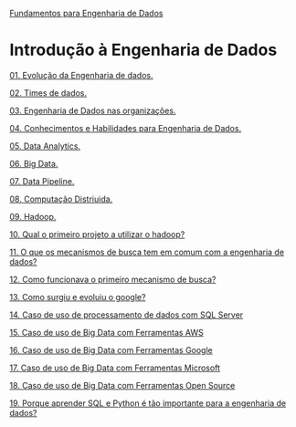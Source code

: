 <div> 
<p><a href="https://github.com/JosiTubaroski/Fundamentos_Engenharia">Fundamentos para Engenharia de Dados</a></p>
</div> 

# Introdução à Engenharia de Dados

<div> 
<p><a href="https://github.com/JosiTubaroski/Evolucao_Engenharia_Dados">01. Evolução da Engenharia de dados.</a></p>
</div> 

<div> 
<p><a href="https://github.com/JosiTubaroski/Times_de_Engenharia/blob/main/README.md">02. Times de dados.</a></p>
</div> 

<div> 
<p><a href="https://github.com/JosiTubaroski/Engenharia_Dados_Organizacoes">03. Engenharia de Dados nas organizações.</a></p>
</div> 

<div> 
<p><a href="https://github.com/JosiTubaroski/conhecimentos_habilidades_engenharia/blob/main/README.md">04. Conhecimentos e Habilidades para Engenharia de Dados.</a></p>
</div> 

<div> 
<p><a href="https://github.com/JosiTubaroski/Data_Analytics/blob/main/README.md">05. Data Analytics.</a></p>
</div> 

<div> 
<p><a href="https://github.com/JosiTubaroski/Big_Data/blob/main/README.md">06. Big Data.</a></p>
</div> 

<div> 
<p><a href="https://github.com/JosiTubaroski/Data_Pipeline/blob/main/README.md">07. Data Pipeline.</a></p>
</div> 

<div> 
<p><a href="https://github.com/JosiTubaroski/Computacao_Distriuida/blob/main/README.md">08. Computação Distriuida.</a></p>
</div> 

<div> 
<p><a href="https://github.com/JosiTubaroski/Apache-Hadoop">09. Hadoop.</a></p>
</div> 

<div> 
<p><a href="https://github.com/JosiTubaroski/Apache-Hadoop-1-Projeto">10. Qual o primeiro projeto a utilizar o hadoop?</a></p>
</div> 

<div> 
<p><a href="https://github.com/JosiTubaroski/Mecanismo_Busca_Engenharia_Dados/blob/main/README.md">11. O que os mecanismos de busca tem em comum com a engenharia de dados?</a></p>
</div> 

<div> 
<p><a href="https://github.com/JosiTubaroski/Mecanismos_Busca">12. Como funcionava o primeiro mecanismo de busca?</a></p>
</div> 

<div> 
<p><a href="https://github.com/JosiTubaroski/Google">13. Como surgiu e evoluiu o google?</a></p>
</div> 

<div> 
<p><a href="https://github.com/JosiTubaroski/Processamento_SQL_Server/blob/main/README.md">14. Caso de uso de processamento de dados com SQL Server</a></p>
</div> 

<div> 
<p><a href="https://github.com/JosiTubaroski/Processamento_Dados_AWS/blob/main/README.md">15. Caso de uso de Big Data com Ferramentas AWS</a></p>
</div> 

<div> 
<p><a href="https://github.com/JosiTubaroski/Processamento_Dados_Google/tree/main">16. Caso de uso de Big Data com Ferramentas Google</a></p>
</div> 

<div> 
<p><a href="https://github.com/JosiTubaroski/Processo_Dados_Microsoft/blob/main/README.md">17. Caso de uso de Big Data com Ferramentas Microsoft</a></p>
</div> 

<div> 
<p><a href="https://github.com/JosiTubaroski/Big_Data_open-source">18. Caso de uso de Big Data com Ferramentas Open Source</a></p>
</div> 

<div> 
<p><a href="https://github.com/JosiTubaroski/SQL_Python/blob/main/README.md">19. Porque aprender SQL e Python é tão importante para a engenharia de dados?</a></p>
</div> 
